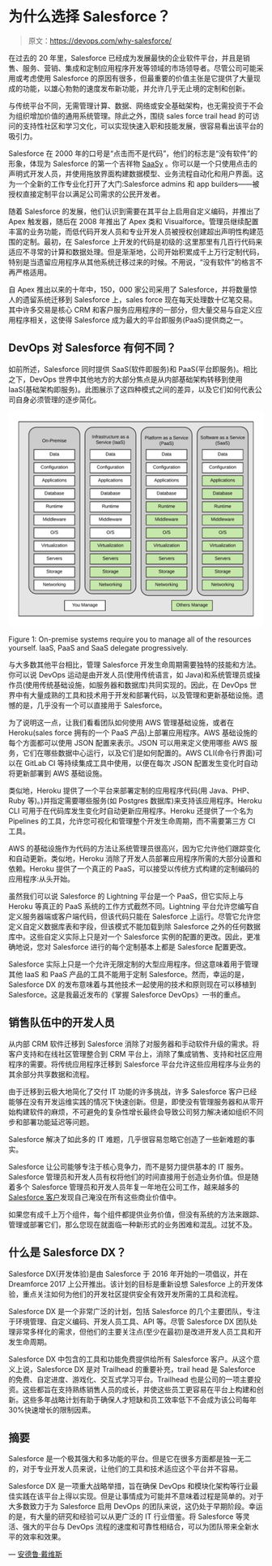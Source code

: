 # 为什么选择 Salesforce？

> 原文：<https://devops.com/why-salesforce/>

在过去的 20 年里，Salesforce 已经成为发展最快的企业软件平台，并且是销售、服务、营销、集成和定制应用程序开发等领域的市场领导者。尽管公司可能采用或考虑使用 Salesforce 的原因有很多，但最重要的价值主张是它提供了大量现成的功能，以雄心勃勃的速度发布新功能，并允许几乎无止境的定制和创新。

与传统平台不同，无需管理计算、数据、网络或安全基础架构，也无需投资于不会为组织增加价值的通用系统管理。除此之外，围绕 sales force trail head 的可访问的支持性社区和学习文化，可以实现快速入职和技能发展，很容易看出该平台的吸引力。

Salesforce 在 2000 年的口号是“点击而不是代码”，他们的标志是“没有软件”的形象，体现为 Salesforce 的第一个吉祥物 [SaaSy](https://www.salesforce.com/blog/2018/09/dreamforce-18-where-is-saasy.html) 。你可以是一个只使用点击的声明式开发人员，并使用拖放界面构建数据模型、业务流程自动化和用户界面。这为一个全新的工作专业化打开了大门:Salesforce admins 和 app builders——被授权直接定制平台以满足公司需求的公民开发者。

随着 Salesforce 的发展，他们认识到需要在其平台上启用自定义编码，并推出了 Apex 触发器，随后在 2008 年推出了 Apex 类和 Visualforce。管理员继续配置丰富的业务功能，而低代码开发人员和专业开发人员被授权创建超出声明性构建范围的定制。最初，在 Salesforce 上开发的代码是初级的:这里那里有几百行代码来适应不寻常的计算和数据处理。但是渐渐地，公司开始积累成千上万行定制代码，特别是当遗留应用程序从其他系统迁移过来的时候。不用说，“没有软件”的格言不再严格适用。

自 Apex 推出以来的十年中，150，000 家公司采用了 Salesforce，并将数量惊人的遗留系统迁移到 Salesforce 上，sales force 现在每天处理数十亿笔交易。其中许多交易是核心 CRM 和客户服务应用程序的一部分，但大量交易与自定义应用程序相关，这使得 Salesforce 成为最大的平台即服务(PaaS)提供商之一。

## DevOps 对 Salesforce 有何不同？

如前所述，Salesforce 同时提供 SaaS(软件即服务)和 PaaS(平台即服务)。相比之下，DevOps 世界中其他地方的大部分焦点是从内部基础架构转移到使用 IaaS(基础架构即服务)。此图展示了这四种模式之间的差异，以及它们如何代表公司自身必须管理的逐步简化。

![](img/75a7d1c98a72d8f23ebcbfaae1811407.png)

Figure 1: On-premise systems require you to manage all of the resources yourself. IaaS, PaaS and SaaS delegate progressively.

与大多数其他平台相比，管理 Salesforce 开发生命周期需要独特的技能和方法。你可以说 DevOps 运动是由开发人员(使用传统语言，如 Java)和系统管理员或操作员(使用传统基础设施，如服务器和数据库)共同实现的。因此，在 DevOps 世界中有大量成熟的工具和技术用于开发和部署代码，以及管理和更新基础设施。遗憾的是，几乎没有一个可以直接用于 Salesforce。

为了说明这一点，让我们看看团队如何使用 AWS 管理基础设施，或者在 Heroku(sales force 拥有的一个 PaaS 产品)上部署应用程序。AWS 基础设施的每个方面都可以使用 JSON 配置来表示。JSON 可以用来定义使用哪些 AWS 服务，它们在哪些数据中心运行，以及它们是如何配置的。AWS CLI(命令行界面)可以在 GitLab CI 等持续集成工具中使用，以便在每次 JSON 配置发生变化时自动将更新部署到 AWS 基础设施。

类似地，Heroku 提供了一个平台来部署定制的应用程序代码(用 Java、PHP、Ruby 等)。)并指定需要哪些服务(如 Postgres 数据库)来支持该应用程序。Heroku CLI 可用于在代码库发生变化时自动更新应用程序。Heroku 还提供了一个名为 Pipelines 的工具，允许您可视化和管理整个开发生命周期，而不需要第三方 CI 工具。

AWS 的基础设施作为代码的方法让系统管理员很高兴，因为它允许他们跟踪变化和自动更新。类似地，Heroku 消除了开发人员部署应用程序所需的大部分设置和依赖。Heroku 提供了一个真正的 PaaS，可以接受以传统方式构建的定制编码的应用程序:从头开始。

虽然我们可以说 Salesforce 的 Lightning 平台是一个 PaaS，但它实际上与 Heroku 等真正的 PaaS 系统的工作方式截然不同。Lightning 平台允许您编写自定义服务器端或客户端代码，但该代码只能在 Salesforce 上运行。尽管它允许您定义自定义数据库表和字段，但该模式不能加载到除 Salesforce 之外的任何数据库中。这些自定义实际上只是对一个 Salesforce 实例的配置的更改。因此，更准确地说，您对 Salesforce 进行的每个定制基本上都是 Salesforce 配置更改。

Salesforce 实际上只是一个允许无限定制的大型应用程序。但这意味着用于管理其他 IaaS 和 PaaS 产品的工具不能用于定制 Salesforce。然而，幸运的是，Salesforce DX 的发布意味着与其他技术一起使用的技术和原则现在可以移植到 Salesforce。这是我最近发布的《掌握 Salesforce DevOps》一书的重点。

## 销售队伍中的开发人员

从内部 CRM 软件迁移到 Salesforce 消除了对服务器和手动软件升级的需求。将客户支持和在线社区管理整合到 CRM 平台上，消除了集成销售、支持和社区应用程序的需要。将传统应用程序迁移到 Salesforce 平台允许这些应用程序与业务的其余部分共享数据和流程。

由于迁移到云极大地简化了交付 IT 功能的许多挑战，许多 Salesforce 客户已经能够在没有开发运维实践的情况下快速创新。但是，即使没有管理服务器和从零开始构建软件的麻烦，不可避免的复杂性增长最终会导致公司努力解决诸如组织不同步和部署功能延迟等问题。

Salesforce 解决了如此多的 IT 难题，几乎很容易忽略它创造了一些新难题的事实。

Salesforce 让公司能够专注于核心竞争力，而不是努力提供基本的 IT 服务。Salesforce 管理员和开发人员有权将他们的时间直接用于创造业务价值。但是随着多个 Salesforce 管理员和开发人员年复一年地在公司工作，越来越多的 [Salesforce 客户](https://devops.com/report-more-salesforce-customers-adopting-devops/)发现自己淹没在所有这些商业价值中。

如果您有成千上万个组件，每个组件都提供业务价值，但没有系统的方法来跟踪、管理或部署它们，那么您现在就面临一种新形式的业务困难和混乱。过犹不及。

## 什么是 Salesforce DX？

Salesforce DX(开发体验)是由 Salesforce 于 2016 年开始的一项倡议，并在 Dreamforce 2017 上公开推出。该计划的目标是重新设想 Salesforce 上的开发体验，重点关注如何为他们的开发社区提供安全有效开发所需的工具和流程。

Salesforce DX 是一个非常广泛的计划，包括 Salesforce 的几个主要团队，专注于环境管理、自定义编码、开发人员工具、API 等。尽管 Salesforce DX 团队处理非常多样化的需求，但他们的主要关注点(至少在最初)是改进开发人员工具和开发生命周期。

Salesforce DX 中包含的工具和功能免费提供给所有 Salesforce 客户。从这个意义上说，Salesforce DX 是对 Trailhead 的重要补充，trail head 是 Salesforce 的免费、自定进度、游戏化、交互式学习平台。Trailhead 也是公司的一项主要投资。这些都旨在支持熟练销售人员的成长，并使这些员工更容易在平台上构建和创新。这些多年战略计划有助于确保人才短缺和员工效率低下不会成为该公司每年 30%快速增长的限制因素。

## 摘要

Salesforce 是一个极其强大和多功能的平台。但是它在很多方面都是独一无二的，对于专业开发人员来说，让他们的工具和技术适应这个平台并不容易。

Salesforce DX 是一项重大战略举措，旨在确保 DevOps 和模块化架构等行业最佳实践在该平台上得以实现。但是让事情成为可能并不意味着过程是简单的。对于大多数致力于为 Salesforce 启用 DevOps 的团队来说，这仍处于早期阶段。幸运的是，有大量的研究和经验可以从更广泛的 IT 行业借鉴。将 Salesforce 等灵活、强大的平台与 DevOps 流程的速度和可靠性相结合，可以为团队带来全新水平的效率和效果。

— [安德鲁·戴维斯](https://devops.com/author/andrew-davis/)